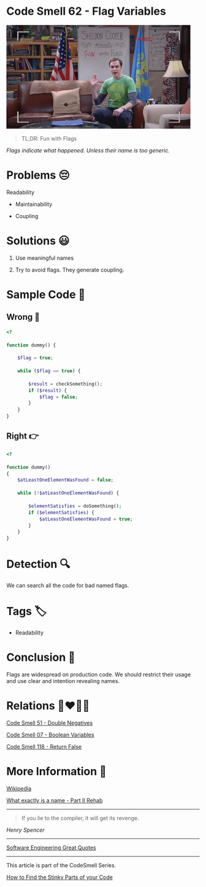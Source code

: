 # Code Smell 62 - Flag Variables

![Code Smell 62 - Flag Variables](Code%20Smell%2062%20-%20Flag%20Variables.gif)

> TL;DR: Fun with Flags

*Flags indicate what happened. Unless their name is too generic.*

# Problems 😔 

Readability
 
- Maintainability

- Coupling

# Solutions 😃

1. Use meaningful names

2. Try to avoid flags. They generate coupling.

# Sample Code 📖

## Wrong 🚫

<!-- [Gist Url](https://gist.github.com/mcsee/694068de9cd2bbb8592d1a14bd89fe9e) -->

```php
<?

function dummy() {

    $flag = true;

    while ($flag == true) {

        $result = checkSomething();
        if ($result) {
            $flag = false;
        }
    }
}
```

## Right 👉

<!-- [Gist Url](https://gist.github.com/mcsee/8a0de13a6fb13ae4da9c51a1b91c9705) -->

```php
<?

function dummy()
{
    $atLeastOneElementWasFound = false;

    while (!$atLeastOneElementWasFound) {

        $elementSatisfies = doSomething();
        if ($elementSatisfies) {
            $atLeastOneElementWasFound = true;
        }
    }
}
```

# Detection 🔍

We can search all the code for bad named flags.

# Tags 🏷️

- Readability

# Conclusion 🏁

Flags are widespread on production code. We should restrict their usage and use clear and intention revealing names.
 
# Relations 👩‍❤️‍💋‍👨

[Code Smell 51 - Double Negatives](https://github.com/mcsee/Software-Design-Articles/tree/main/Articles/Code%20Smells/Code%20Smell%2051%20-%20Double%20Negatives/readme.md)

[Code Smell 07 - Boolean Variables](https://github.com/mcsee/Software-Design-Articles/tree/main/Articles/Code%20Smells/Code%20Smell%2007%20-%20Boolean%20Variables/readme.md)

[Code Smell 118 - Return False](https://github.com/mcsee/Software-Design-Articles/tree/main/Articles/Code%20Smells/Code%20Smell%20118%20-%20Return%20False/readme.md)

# More Information 📕

[Wikipedia](https://en.wikipedia.org/wiki/Boolean_flag)

[What exactly is a name - Part II Rehab](https://github.com/mcsee/Software-Design-Articles/tree/main/Articles/Theory/What%20exactly%20is%20a%20name%20-%20Part%20II%20Rehab/readme.md)

* * *

> If you lie to the compiler, it will get its revenge.

_Henry Spencer_

* * *
 
[Software Engineering Great Quotes](https://github.com/mcsee/Software-Design-Articles/tree/main/Articles/Quotes/Software%20Engineering%20Great%20Quotes/readme.md)

* * *

This article is part of the CodeSmell Series.

[How to Find the Stinky Parts of your Code](https://github.com/mcsee/Software-Design-Articles/tree/main/Articles/Code%20Smells/How%20to%20Find%20the%20Stinky%20parts%20of%20your%20Code/readme.md)